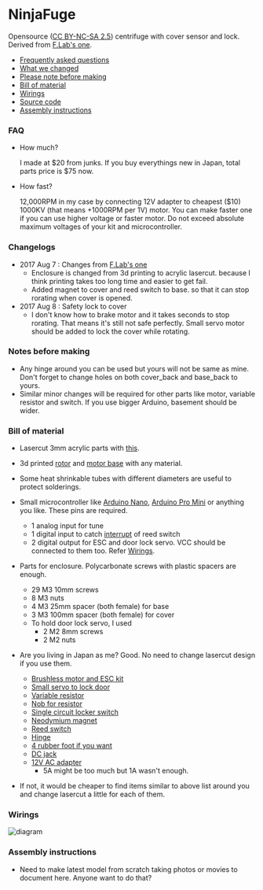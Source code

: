 NinjaFuge
==========
Opensource ([CC BY-NC-SA 2.5](https://creativecommons.org/licenses/by-nc-sa/2.5/)) centrifuge with cover sensor and lock. Derived from [F.Lab's one](http://www.instructables.com/id/3D-Printed-DIYbio-Mini-Centrifuge/).

- [Frequently asked questions](#faq)
- [What we changed](#change)
- [Please note before making](#note)
- [Bill of material](#bom)
- [Wirings](#wire)
- [Source code](https://github.com/hisashin/NinjaFuge/blob/master/sourcecode/NinjaFuge/NinjaFuge.ino)
- [Assembly instructions](#assembly)

### <a name="faq"></a>FAQ

- How much?

	I made at $20 from junks. If you buy everythings new in Japan, total parts price is $75 now.

- How fast?

	12,000RPM in my case by connecting 12V adapter to cheapest ($10) 1000KV (that means +1000RPM per 1V) motor. You can make faster one if you can use higher voltage or faster motor. Do not exceed absolute maximum voltages of your kit and microcontroller.

### <a name="change"></a>Changelogs

- 2017 Aug 7 : Changes from [F.Lab's one](http://www.instructables.com/id/3D-Printed-DIYbio-Mini-Centrifuge/)
	- Enclosure is changed from 3d printing to acrylic lasercut. because I think printing takes too long time and easier to get fail.
	- Added magnet to cover and reed switch to base. so that it can stop rorating when cover is opened.
- 2017 Aug 8 : Safety lock to cover
	- I don't know how to brake motor and it takes seconds to stop rorating. That means it's still not safe perfectly. 
	Small servo motor should be added to lock the cover while rotating.

### <a name="note"></a>Notes before making

- Any hinge around you can be used but yours will not be same as mine. Don't forget to change holes on both cover_back and base_back to yours.
- Similar minor changes will be required for other parts like motor, variable resistor and switch. If you use bigger Arduino, basement should be wider.

### <a name="bom"></a>Bill of material

- Lasercut 3mm acrylic parts with [this](https://github.com/hisashin/NinjaFuge/blob/master/lasercut/NinjaFuge_3mm_clear.pdf).
- 3d printed [rotor](https://github.com/hisashin/NinjaFuge/blob/master/3dprint/stl/NinjaFuge_F.lab_Rotor.stl) and [motor base](https://github.com/hisashin/NinjaFuge/blob/master/3dprint/stl/NinjaFuge_motor_holder.stl) with any material.
- Some heat shrinkable tubes with different diameters are useful to protect solderings.
- Small microcontroller like [Arduino Nano](https://store.arduino.cc/usa/arduino-nano), [Arduino Pro Mini](https://store.arduino.cc/usa/arduino-pro-mini) or anything you like. These pins are required.
	- 1 analog input for tune
	- 1 digital input to catch [interrupt](https://www.arduino.cc/en/Reference/AttachInterrupt) of reed switch
	- 2 digital output for ESC and door lock servo. VCC should be connected to them too. Refer [Wirings](#wire).
- Parts for enclosure. Polycarbonate screws with plastic spacers are enough.
	- 29 M3 10mm screws
	- 8 M3 nuts
	- 4 M3 25mm spacer (both female) for base
	- 3 M3 100mm spacer (both female) for cover
	- To hold door lock servo, I used
		- 2 M2 8mm screws
		- 2 M2 nuts

- Are you living in Japan as me? Good. No need to change lasercut design if you use them.

	- [Brushless motor and ESC kit](https://www.amazon.co.jp/gp/product/B01MTCBO7D/ref=oh_aui_detailpage_o09_s00?ie=UTF8&psc=1)
	- [Small servo to lock door]()
	- [Variable resistor](http://akizukidenshi.com/catalog/g/gP-00246/)
	- [Nob for resistor](http://akizukidenshi.com/catalog/g/gP-00246/)
	- [Single circuit locker switch](https://www.sengoku.co.jp/mod/sgk_cart/detail.php?code=3A8K-4BFY)
	- [Neodymium magnet](http://www.sengoku.co.jp/mod/sgk_cart/detail.php?code=EEHD-4VZZ)
	- [Reed switch](http://akizukidenshi.com/catalog/g/gP-03676/)
	- [Hinge](https://hands.net/goods/4991807041906/)
	- [4 rubber foot if you want](http://www.sengoku.co.jp/mod/sgk_cart/detail.php?code=6AZE-JELC)
	- [DC jack](http://www.sengoku.co.jp/mod/sgk_cart/detail.php?code=EEHD-0HMZ)
	- [12V AC adapter](http://akizukidenshi.com/catalog/g/gM-06961/)
		- 5A might be too much but 1A wasn't enough.

- If not, it would be cheaper to find items similar to above list around you and change lasercut a little for each of them.

### <a name="wire"></a>Wirings

![diagram](https://raw.githubusercontent.com/hisashin/NinjaFuge/master/markdown/image/diagram.png)

### <a name="assembly"></a>Assembly instructions

- Need to make latest model from scratch taking photos or movies to document here. Anyone want to do that?
